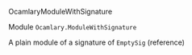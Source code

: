 OcamlaryModuleWithSignature

Module  `` Ocamlary.ModuleWithSignature `` 

A plain module of a signature of  `` EmptySig ``  (reference)
